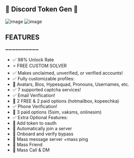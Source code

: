 ## 🌟 Discord Token Gen 🌟

![image](https://github.com/techeflur/Discord-Token-Generator/assets/162179211/a570da6b-3939-4f7c-ae52-bcabccff7165)
![image](https://github.com/techeflur/Discord-Token-Generator/assets/162179211/b625eebb-0970-44b2-95c4-dfdb397baecc)


## FEATURES
➖➖➖➖➖➖➖➖➖➖
- ✅ 98% Unlock Rate
- ⭐️ FREE CUSTOM SOLVER
- ✅ Makes unclaimed, unverified, or verified accounts!
- ✅ Fully customizable profiles:
- 📝 Avatars, Bios, Hypesquad, Pronouns, Usernames, etc.
- ✅ 7 supported captcha services!
- ✅ Email Verification! 
- 📝 2 FREE & 2 paid options (hotmailbox, kopeechka)
- ✅ Phone Verification!
- 📝 3 paid options (5sim, vaksms, onlinesim) 
- ✅ Extra Optional Features:
- 📝 Add token to oauth
- 📝 Automatically join a server
- 📝 Onboard and verify bypass
- 📝 Mass message server +mass ping
- 📝 Mass Friend
- 📝 Mass Call & DM
